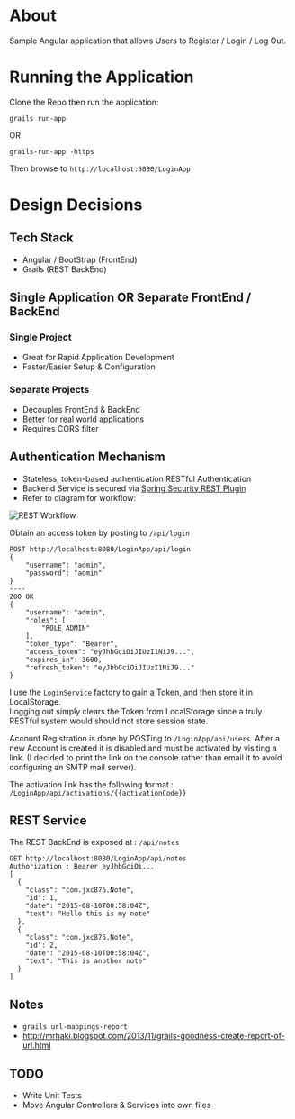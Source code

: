 # About

Sample Angular application that allows Users to Register / Login / Log Out. 

# Running the Application

Clone the Repo then run the application:

`grails run-app`

OR

`grails-run-app -https`

Then browse to `http://localhost:8080/LoginApp`


# Design Decisions

## Tech Stack

* Angular / BootStrap (FrontEnd)
* Grails (REST BackEnd)


## Single Application OR Separate FrontEnd / BackEnd

### Single Project

* Great for Rapid Application Development
* Faster/Easier Setup & Configuration

### Separate Projects

* Decouples FrontEnd & BackEnd
* Better for real world applications
* Requires CORS filter

## Authentication Mechanism 

* Stateless, token-based authentication RESTful Authentication
* Backend Service is secured via [Spring Security REST Plugin](https://grails.org/plugin/spring-security-rest)
* Refer to diagram for workflow:

![REST Workflow](http://alvarosanchez.github.io/grails-spring-security-rest/1.5.1/docs/img/rest.png)


Obtain an access token by posting to `/api/login`

    POST http://localhost:8080/LoginApp/api/login
    {
        "username": "admin",
        "password": "admin"
    }
    ----
    200 OK
    {
        "username": "admin",
        "roles": [
            "ROLE_ADMIN"
        ],
        "token_type": "Bearer",
        "access_token": "eyJhbGciOiJIUzI1NiJ9...",
        "expires_in": 3600,
        "refresh_token": "eyJhbGciOiJIUzI1NiJ9..."
    }

I use the `LoginService` factory to gain a Token, and then store it in LocalStorage.  
Logging out simply clears the Token from LocalStorage since a truly RESTful system 
would should not store session state.

Account Registration is done by POSTing to `/LoginApp/api/users`.
After a new Account is created it is disabled and must be activated by visiting a link.
(I decided to print the link on the console rather than email it to avoid configuring an SMTP mail server). 

The activation link has the following format : `/LoginApp/api/activations/{{activationCode}}`


## REST Service
 
The REST BackEnd is exposed at : `/api/notes`


    GET http://localhost:8080/LoginApp/api/notes 
    Authorization : Bearer eyJhbGciOi...
    [
      {
        "class": "com.jxc876.Note",
        "id": 1,
        "date": "2015-08-10T00:58:04Z",
        "text": "Hello this is my note"
      },
      {
        "class": "com.jxc876.Note",
        "id": 2,
        "date": "2015-08-10T00:58:04Z",
        "text": "This is another note"
      }
    ]


## Notes

* `grails url-mappings-report`
* http://mrhaki.blogspot.com/2013/11/grails-goodness-create-report-of-url.html 

## TODO

* Write Unit Tests
* Move Angular Controllers & Services into own files
